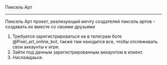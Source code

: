 Пиксель Арт
__________
Пиксель Арт проект, реализующий мечту создателей пиксель артов - создавать их вместе со своими друзьями 
1. Требуется зарегистрироваться на в телеграм боте @Pixel_art_online_bot, также там находится все, чтобы отслеживать свои аккаунты к игре.
2. Зайти под данным зарегистрированным аккаунтом в клиент.
3. Наслаждаься.
